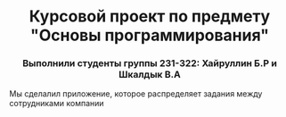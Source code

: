 <h1 align="center">Курсовой проект по предмету "Основы программирования"</h1>
<h3 align="center">Выполнили студенты группы 231-322: Хайруллин Б.Р и Шкалдык В.А</h3>
<p>Мы сделалил приложение, которое распределяет задания между сотрудниками компании</p>

